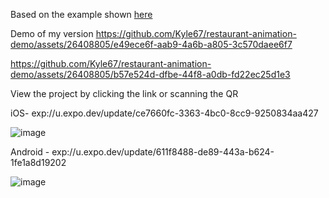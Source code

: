 Based on the example shown [here](https://www.reddit.com/r/reactnative/comments/1aj5h2o/how_to_achieve_this_in_react_native/)

Demo of my version
https://github.com/Kyle67/restaurant-animation-demo/assets/26408805/e49ece6f-aab9-4a6b-a805-3c570daee6f7


https://github.com/Kyle67/restaurant-animation-demo/assets/26408805/b57e524d-dfbe-44f8-a0db-fd22ec25d1e3


View the project by clicking the link or scanning the QR

iOS- exp://u.expo.dev/update/ce7660fc-3363-4bc0-8cc9-9250834aa427

![image](https://qr.expo.dev/eas-update?updateId=ce7660fc-3363-4bc0-8cc9-9250834aa427&appScheme=exp&host=u.expo.dev)

Android - exp://u.expo.dev/update/611f8488-de89-443a-b624-1fe1a8d19202

![image](https://qr.expo.dev/eas-update?updateId=611f8488-de89-443a-b624-1fe1a8d19202&appScheme=exp&host=u.expo.dev)
